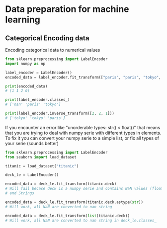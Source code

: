 # Data preparation for machine learning

## Categorical Encoding data

Encoding categorical data to numerical values

```python
from sklearn.preprocessing import LabelEncoder
import numpy as np

label_encoder = LabelEncoder()
encoded_data = label_encoder.fit_transform(["paris", "paris", "tokyo", np.nan])

print(encoded_data)
# [1 1 2 0]

print(label_encoder.classes_)
# ['nan' 'paris' 'tokyo']

print(label_encoder.inverse_transform([2, 2, 1]))
# ['tokyo' 'tokyo' 'paris']
```

If you encounter an error like "unorderable types: str() < float()" that means that you are trying to deal with numpy serie with different types in elements. To fix it you can convert your numpy serie to a simple list, or fix all types of your serie (sounds better)

```python
from sklearn.preprocessing import LabelEncoder
from seaborn import load_dataset

titanic = load_dataset("titanic")

deck_le = LabelEncoder()

encoded_data = deck_le.fit_transform(titanic.deck)
# Will fail becase deck is a numpy serie and contains NaN values (float) 
# and Strings

encoded_data = deck_le.fit_transform(titanic.deck.astype(str))
# Will work, all NaN are converted to nan string

encoded_data = deck_le.fit_transform(list(titanic.deck))
# Will work, all NaN are converted to nan string in deck_le.classes_
```
